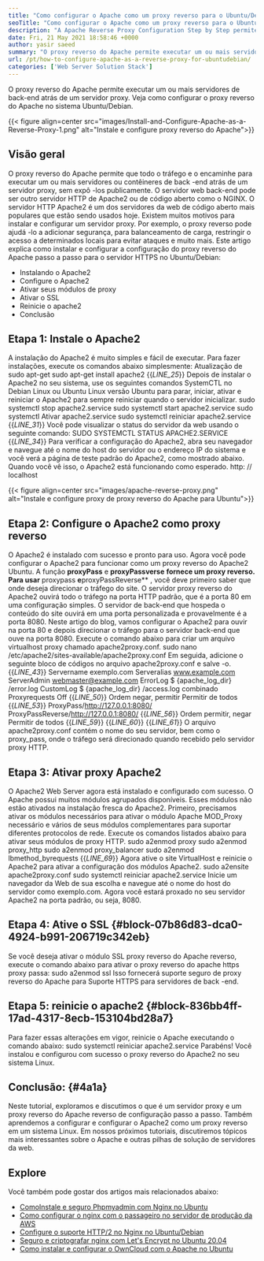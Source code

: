 ```yaml
---
title: "Como configurar o Apache como um proxy reverso para o Ubuntu/Debian" 
seoTitle: "Como configurar o Apache como um proxy reverso para o Ubuntu/Debian" 
description: "A Apache Reverse Proxy Configuration Step by Step permite que você execute um ou mais servidores de back -end atrás de um servidor proxy com mod_proxy no Ubuntu/Debian Linux." 
date: Fri, 21 May 2021 18:58:46 +0000
author: yasir saeed
summary: "O proxy reverso do Apache permite executar um ou mais servidores de back-end atrás de um servidor proxy. Veja como configurar o proxy reverso do Apache no sistema Ubuntu/Debian." 
url: /pt/how-to-configure-apache-as-a-reverse-proxy-for-ubuntudebian/
categories: ['Web Server Solution Stack']
---
```


O proxy reverso do Apache permite executar um ou mais servidores de back-end atrás de um servidor proxy. Veja como configurar o proxy reverso do Apache no sistema Ubuntu/Debian.

{{< figure align=center src="images/Install-and-Configure-Apache-as-a-Reverse-Proxy-1.png" alt="Instale e configure proxy reverso do Apache">}}


##  **Visão geral**  
O proxy reverso do Apache permite que todo o tráfego e o encaminhe para executar um ou mais servidores ou contêineres de back -end atrás de um servidor proxy, sem expô -los publicamente. O servidor web back-end pode ser outro servidor HTTP de Apache2 ou de código aberto como o NGINX. O servidor HTTP Apache2 é um dos servidores da web de código aberto mais populares que estão sendo usados ​​hoje.
Existem muitos motivos para instalar e configurar um servidor proxy. Por exemplo, o proxy reverso pode ajudá -lo a adicionar segurança, para balanceamento de carga, restringir o acesso a determinados locais para evitar ataques e muito mais. Este artigo explica como instalar e configurar a configuração do proxy reverso do Apache passo a passo para o servidor HTTPS no Ubuntu/Debian:
  * Instalando o Apache2
  * Configure o Apache2
  * Ativar seus módulos de proxy
  * Ativar o SSL
  * Reinicie o apache2
  * Conclusão

## Etapa 1: Instale o Apache2
A instalação do Apache2 é muito simples e fácil de executar. Para fazer instalações, execute os comandos abaixo simplesmente:
Atualização de sudo apt-get
sudo apt-get install apache2
{{_LINE_25_}}
Depois de instalar o Apache2 no seu sistema, use os seguintes comandos SystemCTL no Debian Linux ou Ubuntu Linux versão Ubuntu para parar, iniciar, ativar e reiniciar o Apache2 para sempre reiniciar quando o servidor inicializar.
sudo systemctl stop apache2.service
sudo systemctl start apache2.service
sudo systemctl Ativar apache2.service
sudo systemctl reiniciar apache2.service
{{_LINE_31_}}
Você pode visualizar o status do servidor da web usando o seguinte comando:
SUDO SYSTEMCTL STATUS APACHE2.SERVICE
{{_LINE_34_}}
Para verificar a configuração do Apache2, abra seu navegador e navegue até o nome do host do servidor ou o endereço IP do sistema e você verá a página de teste padrão do Apache2, como mostrado abaixo. Quando você vê isso, o Apache2 está funcionando como esperado. http: // localhost

{{< figure align=center src="images/apache-reverse-proxy.png" alt="Instale e configure proxy de proxy reverso do Apache para Ubuntu">}}


## Etapa 2: Configure o Apache2 como proxy reverso
O Apache2 é instalado com sucesso e pronto para uso. Agora você pode configurar o Apache2 para funcionar como um proxy reverso do Apache2 Ubuntu. A função  **proxyPass** e  **proxyPassverse**  **fornece um proxy reverso. Para usar** proxypass **e**proxyPassReverse**  , você deve primeiro saber que onde deseja direcionar o tráfego do site.
O servidor proxy reverso do Apache2 ouvirá todo o tráfego na porta HTTP padrão, que é a porta 80 em uma configuração simples. O servidor de back-end que hospeda o conteúdo do site ouvirá em uma porta personalizada e provavelmente é a porta 8080.
Neste artigo do blog, vamos configurar o Apache2 para ouvir na porta 80 e depois direcionar o tráfego para o servidor back-end que ouve na porta 8080. Execute o comando abaixo para criar um arquivo virtualhost proxy chamado apache2proxy.conf.
sudo nano /etc/apache2/sites-available/apache2proxy.conf
Em seguida, adicione o seguinte bloco de códigos no arquivo apache2proxy.conf e salve -o.
{{_LINE_43_}}
        Servername exemplo.com
        Serveralias www.example.com
        ServerAdmin webmaster@example.com
        ErrorLog $ {apache_log_dir} /error.log
        CustomLog $ {apache_log_dir} /access.log combinado
        Proxyrequests Off
{{_LINE_50_}}
          Ordem negar, permitir
          Permitir de todos
{{_LINE_53_}}
        ProxyPass/http://127.0.0.1:8080/
        ProxyPassReverse/http://127.0.0.1:8080/
{{_LINE_56_}}
          Ordem permitir, negar
          Permitir de todos
{{_LINE_59_}}
{{_LINE_60_}}
{{_LINE_61_}}
O arquivo apache2proxy.conf contém o nome do seu servidor, bem como o proxy_pass, onde o tráfego será direcionado quando recebido pelo servidor proxy HTTP.

## Etapa 3: Ativar proxy Apache2
O Apache2 Web Server agora está instalado e configurado com sucesso. O Apache possui muitos módulos agrupados disponíveis. Esses módulos não estão ativados na instalação fresca do Apache2. Primeiro, precisamos ativar os módulos necessários para ativar o módulo Apache MOD_Proxy necessário e vários de seus módulos complementares para suportar diferentes protocolos de rede. Execute os comandos listados abaixo para ativar seus módulos de proxy HTTP.
sudo a2enmod proxy
sudo a2enmod proxy_http
sudo a2enmod proxy_balancer
sudo a2enmod lbmethod_byrequests
{{_LINE_69_}}
Agora ative o site VirtualHost e reinicie o Apache2 para ativar a configuração dos módulos Apache2.
sudo a2ensite apache2proxy.conf
sudo systemctl reiniciar apache2.service
Inicie um navegador da Web de sua escolha e navegue até o nome do host do servidor como exemplo.com. Agora você estará proxado no seu servidor Apache2 na porta padrão, ou seja, 8080.

## Etapa 4: Ative o SSL {#block-07b86d83-dca0-4924-b991-206719c342eb}

Se você deseja ativar o módulo SSL proxy reverso do Apache reverso, execute o comando abaixo para ativar o proxy reverso do apache https proxy passa:
sudo a2enmod ssl
Isso fornecerá suporte seguro de proxy reverso do Apache para Suporte HTTPS para servidores de back -end.

## Etapa 5: reinicie o apache2 {#block-836bb4ff-17ad-4317-8ecb-153104bd28a7}

Para fazer essas alterações em vigor, reinicie o Apache executando o comando abaixo:
sudo systemctl reiniciar apache2.service
Parabéns! Você instalou e configurou com sucesso o proxy reverso do Apache2 no seu sistema Linux.

##  **Conclusão:**   {#4a1a}

Neste tutorial, exploramos e discutimos o que é um servidor proxy e um proxy reverso do Apache reverso de configuração passo a passo. Também aprendemos a configurar e configurar o Apache2 como um proxy reverso em um sistema Linux. Em nossos próximos tutoriais, discutiremos tópicos mais interessantes sobre o Apache e outras pilhas de solução de servidores da web.

## Explore
Você também pode gostar dos artigos mais relacionados abaixo:
  * [Como][1][Instale e seguro Phpmyadmin com Nginx no Ubuntu][2]
  * [Como configurar o nginx com o passageiro no servidor de produção da AWS][3]
  * [Configure o suporte HTTP/2 no Nginx no Ubuntu/Debian][4]
  * [Seguro e criptografar nginx com Let's Encrypt no Ubuntu 20.04][5]
  * [Como instalar e configurar o OwnCloud com o Apache no Ubuntu][6]



 [1]: https://blog.containerize.com/web-server-solution-stack/pt/how-to-configure-apache-as-a-reverse-proxy-for-ubuntudebian/
 [2]: https://blog.containerize.com/web-server-solution-stack/how-to-install-and-secure-phpmyadmin-with-nginx-on-ubuntu/
 [3]: https://blog.containerize.com/web-server-solution-stack/how-to-setup-nginx-with-passenger-on-aws-production-server/
 [4]: https://blog.containerize.com/web-server-solution-stack/how-to-configure-http2-support-in-nginx-on-ubuntudebian/
 [5]: https://blog.containerize.com/web-server-solution-stack/how-to-secure-nginx-with-letsencrypt-on-ubuntu-20-04/
 [6]: https://blog.containerize.com/backup-and-sync-software/how-to-install-and-configure-owncloud-with-apache-on-ubuntu/
